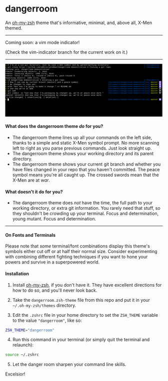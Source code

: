 # dangerroom

An [oh-my-zsh][oh-my-zsh] theme that's informative, minimal, and, above all,
X-Men themed.

---

Coming soon: a vim mode indicator!

(Check the vim-indicator branch for the current work on it.)

---

![A pictorial demonstration of dangerroom usage.](./dangerroom-demo.png "Pretty cool, huh.")

#### What does the dangerroom theme _do_ for you?

* The dangerroom theme lines up all your commands on the left side, thanks to
a simple and static X-Men symbol prompt. No more scanning left to right as you
parse previous commands. Just look straight up.
* The dangerroom theme shows your working directory and its parent directory.
* The dangerroom theme shows your current git branch and whether you have files
changed in your repo that you haven't committed. The peace symbol means you're
all caught up. The crossed swords mean that the X-Men are at _war_.

#### What doesn't it do for you? 

* The dangerroom theme does _not_ have the time, the full path to your working
directory, or extra git information. You rarely need that stuff, so they
shouldn't be crowding up your terminal. Focus and determination, young mutant.
Focus and determination.

---

#### On Fonts and Terminals

Please note that _some_ terminal/font combinations display this theme's
symbols either cut off or at half their normal size. Consider experimenting
with combining different fighting techniques if you want to hone your powers
and survive in a superpowered world.


#### Installation

1. Install [oh-my-zsh][oh-my-zsh], if you don't have it. They have excellent
directions for how to do so, and you'll never look back.

2. Take the `dangerroom.zsh-theme` file from this repo and put it in your
`~/.oh-my-zsh/themes` directory.

3. Edit the `.zshrc` file in your home directory to set the `ZSH_THEME` variable
to the value `"dangerroom"`, like so:
```bash
ZSH_THEME="dangerroom"
```

4. Run this command in your terminal (or simply quit the terminal and relaunch):
```bash
source ~/.zshrc
```

5. Let the danger room sharpen your command line skills.

Excelsior!

[oh-my-zsh]: https://github.com/robbyrussell/oh-my-zsh
